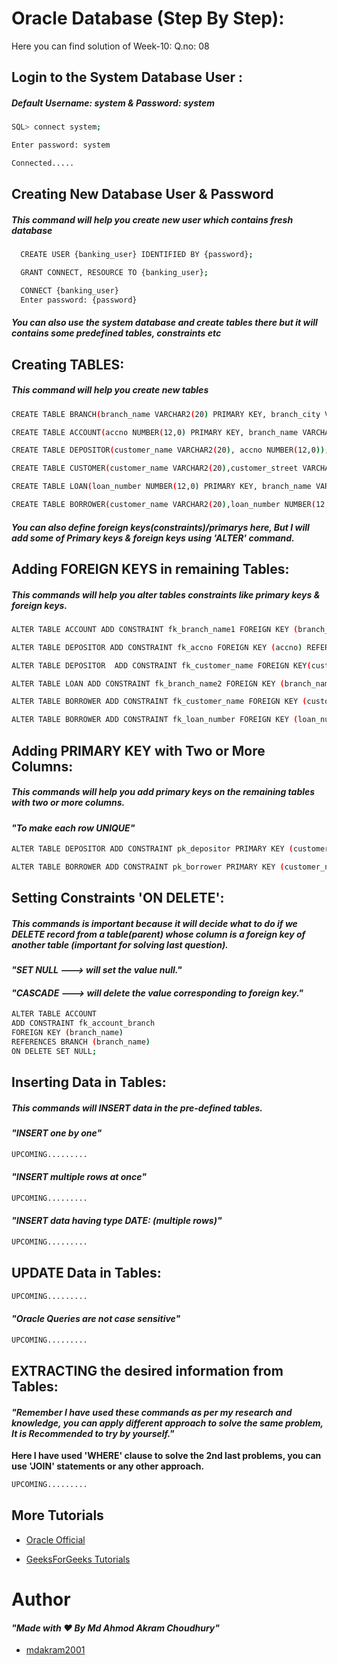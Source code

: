 
# Oracle Database (Step By Step):

Here you can find solution of Week-10: Q.no: 08



## Login to the System Database User :

##### *Default Username:  system & Password: system*


```bash
SQL> connect system; 

Enter password: system

Connected.....

```

## Creating New Database User & Password

##### *This command will help you create new user which contains fresh database*

```bash
  CREATE USER {banking_user} IDENTIFIED BY {password};
```
```bash
  GRANT CONNECT, RESOURCE TO {banking_user};
```
```bash
  CONNECT {banking_user}
  Enter password: {password}
```

##### *You can also use the system database and create tables there but it will contains some predefined tables, constraints etc*


##  Creating TABLES:

##### *This command will help you create new tables*

```bash
CREATE TABLE BRANCH(branch_name VARCHAR2(20) PRIMARY KEY, branch_city VARCHAR2(20), assets REAL);
```
```bash
CREATE TABLE ACCOUNT(accno NUMBER(12,0) PRIMARY KEY, branch_name VARCHAR2(20), balance REAL);
```
```bash
CREATE TABLE DEPOSITOR(customer_name VARCHAR2(20), accno NUMBER(12,0));
```
```bash
CREATE TABLE CUSTOMER(customer_name VARCHAR2(20),customer_street VARCHAR2(20), customer_city VARCHAR2(20));
```
```bash
CREATE TABLE LOAN(loan_number NUMBER(12,0) PRIMARY KEY, branch_name VARCHAR2(20), amount REAL);
```
```bash
CREATE TABLE BORROWER(customer_name VARCHAR2(20),loan_number NUMBER(12,0));
```

##### *You can also define foreign keys(constraints)/primarys here, But I will add some of Primary keys & foreign keys using 'ALTER' command.*


##  Adding FOREIGN KEYS in remaining Tables:

##### *This commands will help you alter tables constraints like primary keys & foreign keys.*

```bash
ALTER TABLE ACCOUNT ADD CONSTRAINT fk_branch_name1 FOREIGN KEY (branch_name) REFERENCES BRANCH (branch_name);
```
```bash
ALTER TABLE DEPOSITOR ADD CONSTRAINT fk_accno FOREIGN KEY (accno) REFERENCES ACCOUNT (accno);
```
```bash
ALTER TABLE DEPOSITOR  ADD CONSTRAINT fk_customer_name FOREIGN KEY(customer_name) REFERENCES CUSTOMER (customer_name);
```
```bash
ALTER TABLE LOAN ADD CONSTRAINT fk_branch_name2 FOREIGN KEY (branch_name) REFERENCES BRANCH (branch_name);
```
```bash
ALTER TABLE BORROWER ADD CONSTRAINT fk_customer_name FOREIGN KEY (customer_name) REFERENCES CUSTOMER (customer_name);
```
```bash
ALTER TABLE BORROWER ADD CONSTRAINT fk_loan_number FOREIGN KEY (loan_number) REFERENCES LOAN (loan_number);
```


##  Adding PRIMARY KEY with Two or More Columns:

##### *This commands will help you add primary keys on the remaining tables with two or more columns.* 
#### *"To make each row UNIQUE"*

```bash
ALTER TABLE DEPOSITOR ADD CONSTRAINT pk_depositor PRIMARY KEY (customer_name, accno);
```
```bash
ALTER TABLE BORROWER ADD CONSTRAINT pk_borrower PRIMARY KEY (customer_name, loan_number);

```

##  Setting Constraints 'ON DELETE':

##### *This commands is important because it will decide what to do if we DELETE record from a table(parent) whose column is a foreign key of another table (important for solving last question).* 
#### *"SET NULL ---> will set the value null."*
#### *"CASCADE ---> will delete the value corresponding to foreign key."*

```bash
ALTER TABLE ACCOUNT 
ADD CONSTRAINT fk_account_branch 
FOREIGN KEY (branch_name) 
REFERENCES BRANCH (branch_name)
ON DELETE SET NULL;
```

##  Inserting Data in Tables:

##### *This commands will INSERT data in the pre-defined tables.* 

#### *"INSERT one by one"* 

```bash
UPCOMING.........
```

#### *"INSERT multiple rows at once"* 

```bash
UPCOMING.........
```

#### *"INSERT data having type DATE: (multiple rows)"* 

```bash
UPCOMING.........
```

##  UPDATE Data in Tables:

```bash
UPCOMING.........

```

#### *"Oracle Queries are not case sensitive"* 

```bash
UPCOMING.........

```

##  EXTRACTING the desired information from Tables:

#### *"Remember I have used these commands as per my research and knowledge, you can apply different approach to solve the same problem, It is Recommended to try by yourself."*
**Here I have used 'WHERE' clause to solve the 2nd last problems, you can use 'JOIN' statements or any other approach.**

```bash
UPCOMING.........

```



## More Tutorials

- [Oracle Official](https://www.geeksforgeeks.org/dbms/oracle-database-an-introduction/)

- [GeeksForGeeks Tutorials](https://www.geeksforgeeks.org/dbms/oracle-database-an-introduction/)




# Author

#### *"Made with ❤ By Md Ahmod Akram Choudhury"*

- [mdakram2001](https://github.com/mdakram2001)

